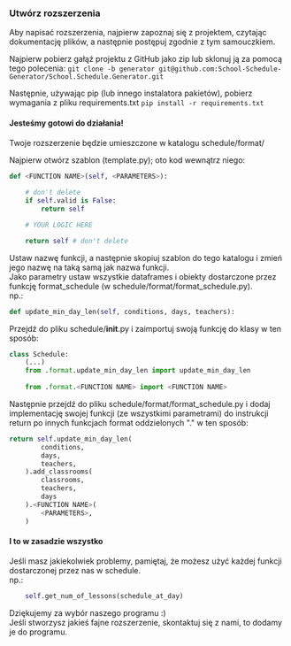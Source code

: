 ### Utwórz rozszerzenia

Aby napisać rozszerzenia, najpierw zapoznaj się z projektem, czytając dokumentację plików, a następnie postępuj zgodnie z tym samouczkiem.

Najpierw pobierz gałąź projektu z GitHub jako zip lub sklonuj ją za pomocą tego polecenia:
`git clone -b generator git@github.com:School-Schedule-Generator/School.Schedule.Generator.git`  

Następnie, używając pip (lub innego instalatora pakietów), pobierz wymagania z pliku requirements.txt
`pip install -r requirements.txt`  

#### Jesteśmy gotowi do działania!

Twoje rozszerzenie będzie umieszczone w katalogu schedule/format/

Najpierw otwórz szablon (template.py); oto kod wewnątrz niego:
```python
def <FUNCTION NAME>(self, <PARAMETERS>):
	
    # don't delete
    if self.valid is False:
        return self

    # YOUR LOGIC HERE

    return self # don't delete
```

Ustaw nazwę funkcji, a następnie skopiuj szablon do tego katalogu i zmień jego nazwę na taką samą jak nazwa funkcji.  
Jako parametry ustaw wszystkie dataframes i obiekty dostarczone przez funkcję format_schedule (w schedule/format/format_schedule.py).  
np.:
```python
def update_min_day_len(self, conditions, days, teachers):
```

Przejdź do pliku schedule/__init__.py i zaimportuj swoją funkcję do klasy w ten sposób:  
```python
class Schedule:
    (...)
    from .format.update_min_day_len import update_min_day_len
    
    from .format.<FUNCTION NAME> import <FUNCTION NAME>
```

Następnie przejdź do pliku schedule/format/format_schedule.py i dodaj implementację swojej funkcji (ze wszystkimi parametrami) do instrukcji return po innych funkcjach format oddzielonych 
"." w ten sposób:  
```python
return self.update_min_day_len(
        conditions,
        days,
        teachers,
    ).add_classrooms(
        classrooms,
        teachers,
        days
    ).<FUNCTION NAME>(
        <PARAMETERS>, 
    )
```

#### I to w zasadzie wszystko
Jeśli masz jakiekolwiek problemy, pamiętaj, że możesz użyć każdej funkcji dostarczonej przez nas w schedule.  
np.:
```python
    self.get_num_of_lessons(schedule_at_day)
```

Dziękujemy za wybór naszego programu :)  
Jeśli stworzysz jakieś fajne rozszerzenie, skontaktuj się z nami, to dodamy je do programu.
